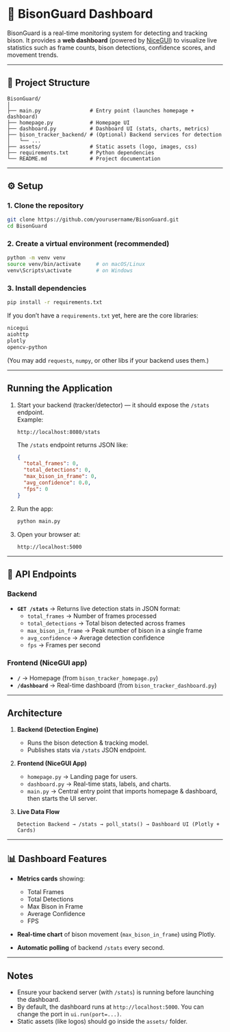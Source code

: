 # 🦬 BisonGuard Dashboard

BisonGuard is a real-time monitoring system for detecting and tracking bison. It provides a **web dashboard** (powered by [NiceGUI](https://nicegui.io)) to visualize live statistics such as frame counts, bison detections, confidence scores, and movement trends.

---

## 📂 Project Structure

```
BisonGuard/
│
├── main.py                # Entry point (launches homepage + dashboard)
├── homepage.py            # Homepage UI
├── dashboard.py           # Dashboard UI (stats, charts, metrics)
├── bison_tracker_backend/ # (Optional) Backend services for detection
│   └── ... 
├── assets/                # Static assets (logo, images, css)
├── requirements.txt       # Python dependencies
└── README.md              # Project documentation
```

---

## ⚙️ Setup

### 1. Clone the repository
```bash
git clone https://github.com/yourusername/BisonGuard.git
cd BisonGuard
```

### 2. Create a virtual environment (recommended)
```bash
python -m venv venv
source venv/bin/activate     # on macOS/Linux
venv\Scripts\activate        # on Windows
```

### 3. Install dependencies
```bash
pip install -r requirements.txt
```

If you don’t have a `requirements.txt` yet, here are the core libraries:

```txt
nicegui
aiohttp
plotly
opencv-python
```

(You may add `requests`, `numpy`, or other libs if your backend uses them.)

---

## Running the Application

1. Start your backend (tracker/detector) — it should expose the `/stats` endpoint.  
   Example:
   ```
   http://localhost:8080/stats
   ```

   The `/stats` endpoint returns JSON like:

   ```json
   {
     "total_frames": 0,
     "total_detections": 0,
     "max_bison_in_frame": 0,
     "avg_confidence": 0.0,
     "fps": 0
   }
   ```

2. Run the app:
   ```bash
   python main.py
   ```

3. Open your browser at:
   ```
   http://localhost:5000
   ```

---

## 📡 API Endpoints

### Backend
- **`GET /stats`** → Returns live detection stats in JSON format:
  - `total_frames` → Number of frames processed  
  - `total_detections` → Total bison detected across frames  
  - `max_bison_in_frame` → Peak number of bison in a single frame  
  - `avg_confidence` → Average detection confidence  
  - `fps` → Frames per second  

### Frontend (NiceGUI app)
- **`/`** → Homepage (from `bison_tracker_homepage.py`)  
- **`/dashboard`** → Real-time dashboard (from `bison_tracker_dashboard.py`)  

---

## Architecture

1. **Backend (Detection Engine)**  
   - Runs the bison detection & tracking model.  
   - Publishes stats via `/stats` JSON endpoint.  

2. **Frontend (NiceGUI App)**  
   - `homepage.py` → Landing page for users.  
   - `dashboard.py` → Real-time stats, labels, and charts.  
   - `main.py` → Central entry point that imports homepage & dashboard, then starts the UI server.  

3. **Live Data Flow**
   ```
   Detection Backend → /stats → poll_stats() → Dashboard UI (Plotly + Cards)
   ```

---

## 📊 Dashboard Features

- **Metrics cards** showing:
  - Total Frames  
  - Total Detections  
  - Max Bison in Frame  
  - Average Confidence  
  - FPS  

- **Real-time chart** of bison movement (`max_bison_in_frame`) using Plotly.  
- **Automatic polling** of backend `/stats` every second.  

---

## Notes

- Ensure your backend server (with `/stats`) is running before launching the dashboard.  
- By default, the dashboard runs at `http://localhost:5000`. You can change the port in `ui.run(port=...)`.  
- Static assets (like logos) should go inside the `assets/` folder.  
